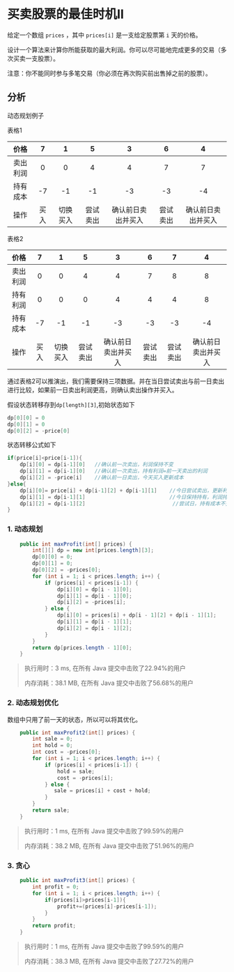 # 买卖股票的最佳时机II

给定一个数组 `prices` ，其中 `prices[i]` 是一支给定股票第 `i` 天的价格。

设计一个算法来计算你所能获取的最大利润。你可以尽可能地完成更多的交易（多次买卖一支股票）。

注意：你不能同时参与多笔交易（你必须在再次购买前出售掉之前的股票）。

## 分析

动态规划例子

表格1

价格|7|1|5|3|6|4
:-:|:-:|:-:|:-:|:-:|:-:|:-:
卖出利润|0|0|4|4|7|7
持有成本|-7|-1|-1|-3|-3|-4
操作|买入|切换买入|尝试卖出|确认前日卖出并买入|尝试卖出|确认前日卖出并买入

表格2

价格|7|1|5|3|6|7|4
:-:|:-:|:-:|:-:|:-:|:-:|:-:|:-:
卖出利润|0|0|4|4|7|8|8
持有利润|0|0|0|4|4|4|8
持有成本|-7|-1|-1|-3|-3|-3|-4
操作|买入|切换买入|尝试卖出|确认前日卖出并买入|尝试卖出|尝试卖出|确认前日卖出并买入

通过表格2可以推演出，我们需要保持三项数据。并在当日尝试卖出与前一日卖出进行比较，如果前一日卖出利润更高，则确认卖出操作并买入。

假设状态转移存到`dp[length][3]`,初始状态如下

```java
dp[0][0] = 0
dp[0][1] = 0
dp[0][2] = -price[0]
```

状态转移公式如下

```java
if(price[i]<price[i-1]){
    dp[i][0] = dp[i-1][0]   //确认前一次卖出，利润保持不变
    dp[i][1] = dp[i-1][0]   //确认前一次卖出，持有利润=前一天卖出的利润
    dp[i][2] = -price[i]    //确认前一日卖出，今天买入更新成本
}else{
    dp[i][0]= price[i] + dp[i-1][2] + dp[i-1][1]    //今日尝试卖出，更新利润
    dp[i][1] = dp[i-1][1]                           //今日保持持有，利润持平昨日
    dp[i][2] = dp[i-1][2]                            //尝试日，持有成本不变
}
```

### 1. 动态规划

```java
    public int maxProfit(int[] prices) {
        int[][] dp = new int[prices.length][3];
        dp[0][0] = 0;
        dp[0][1] = 0;
        dp[0][2] = -prices[0];
        for (int i = 1; i < prices.length; i++) {
            if (prices[i] < prices[i-1]) {
                dp[i][0] = dp[i - 1][0];
                dp[i][1] = dp[i - 1][0];
                dp[i][2] = -prices[i];
            } else {
                dp[i][0] = prices[i] + dp[i - 1][2] + dp[i - 1][1];
                dp[i][1] = dp[i - 1][1];
                dp[i][2] = dp[i - 1][2];
            }
        }
        return dp[prices.length - 1][0];
    }
```

> 执行用时：3 ms, 在所有 Java 提交中击败了22.94%的用户
>
> 内存消耗：38.1 MB, 在所有 Java 提交中击败了56.68%的用户

### 2. 动态规划优化

数组中只用了前一天的状态，所以可以将其优化。

```java
    public int maxProfit2(int[] prices) {
        int sale = 0;
        int hold = 0;
        int cost = -prices[0];
        for (int i = 1; i < prices.length; i++) {
            if (prices[i] < prices[i-1]) {
                hold = sale;
                cost = -prices[i];
            } else {
               sale = prices[i] + cost + hold;
            }
        }
        return sale;
    }
```

> 执行用时：1 ms, 在所有 Java 提交中击败了99.59%的用户
>
> 内存消耗：38.2 MB, 在所有 Java 提交中击败了51.96%的用户

### 3. 贪心

```java
    public int maxProfit3(int[] prices) {
        int profit = 0;
        for (int i = 1; i < prices.length; i++) {
            if(prices[i]>prices[i-1]){
                profit+=(prices[i]-prices[i-1]);
            }
        }
        return profit;
    }
```

> 执行用时：1 ms, 在所有 Java 提交中击败了99.59%的用户
>
> 内存消耗：38.3 MB, 在所有 Java 提交中击败了27.72%的用户
